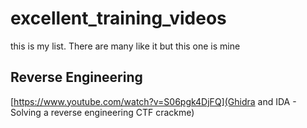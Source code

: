# excellent_training_videos
this is my list.  There are many like it but this one is mine

## Reverse Engineering
[https://www.youtube.com/watch?v=S06pgk4DjFQ](Ghidra and IDA - Solving a reverse engineering CTF crackme)
